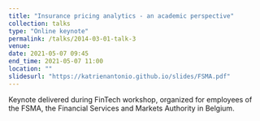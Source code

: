 ```yaml
---
title: "Insurance pricing analytics - an academic perspective"
collection: talks
type: "Online keynote"
permalink: /talks/2014-03-01-talk-3
venue: 
date: 2021-05-07 09:45
end_time: 2021-05-07 11:00
location: ""
slidesurl: "https://katrienantonio.github.io/slides/FSMA.pdf"
---
```


Keynote delivered during FinTech workshop, organized for employees of the FSMA, the Financial Services and Markets Authority in Belgium.
